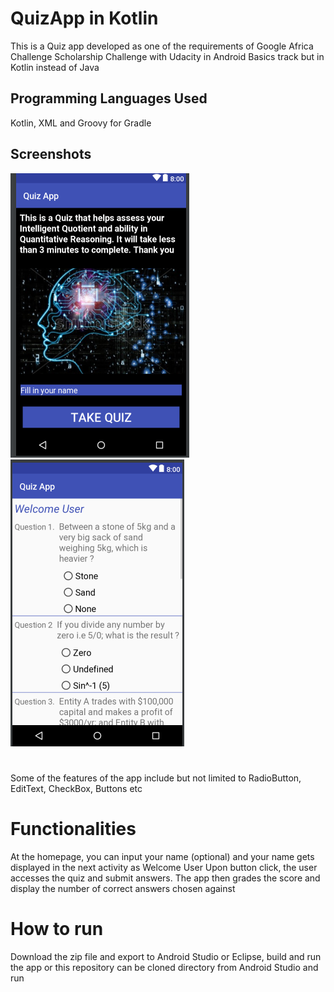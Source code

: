 # QuizApp in Kotlin
This is a Quiz app developed as one of the requirements of Google Africa Challenge Scholarship Challenge with Udacity in Android Basics track but in Kotlin instead of Java

## Programming Languages Used
Kotlin, XML and Groovy for Gradle

## Screenshots
![Screen](https://github.com/ShowYoungg/Quiz_App/blob/master/Q1.PNG)
![Screen](https://github.com/ShowYoungg/Quiz_App/blob/master/Q2.PNG)

#
Some of the features of the app include but not limited to RadioButton, EditText, CheckBox, Buttons etc

# Functionalities
At the homepage, you can input your name (optional) and your name gets displayed in the next activity as Welcome User
Upon button click, the user accesses the quiz and submit answers. The app then grades the score and display the number of correct answers chosen against 

# How to run
Download the zip file and export to Android Studio or Eclipse, build and run the app or this repository can be cloned directory from Android Studio
and run
